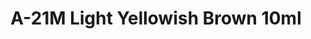 ---
layout: product
title: "A-21M Light Yellowish Brown 10ml"
price: "330" 
desc: "Nitro 10mL"
img_path: "/assets/img/RC314.webp"
brand: "AK "
available: true
special_offer: false
new: false
soon: false
cat: "020000"
subcat: "020200"
subsubcat: "020201"
sifra: "RC314"
popular: false
spec: false
---